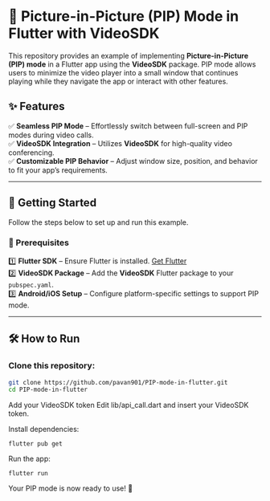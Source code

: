 # 📱 Picture-in-Picture (PIP) Mode in Flutter with VideoSDK  

This repository provides an example of implementing **Picture-in-Picture (PIP) mode** in a Flutter app using the **VideoSDK** package. PIP mode allows users to minimize the video player into a small window that continues playing while they navigate the app or interact with other features.  

## ✨ Features  

✅ **Seamless PIP Mode** – Effortlessly switch between full-screen and PIP modes during video calls.  
✅ **VideoSDK Integration** – Utilizes **VideoSDK** for high-quality video conferencing.  
✅ **Customizable PIP Behavior** – Adjust window size, position, and behavior to fit your app’s requirements.  

---

## 🚀 Getting Started  

Follow the steps below to set up and run this example.  

### 📌 Prerequisites  

1️⃣ **Flutter SDK** – Ensure Flutter is installed. [Get Flutter](https://flutter.dev/docs/get-started/install)  
2️⃣ **VideoSDK Package** – Add the **VideoSDK** Flutter package to your `pubspec.yaml`.  
3️⃣ **Android/iOS Setup** – Configure platform-specific settings to support PIP mode.  

---

## 🛠 How to Run  

### Clone this repository:  
```sh
git clone https://github.com/pavan901/PIP-mode-in-flutter.git
cd PIP-mode-in-flutter
```

Add your VideoSDK token
Edit lib/api_call.dart and insert your VideoSDK token.

Install dependencies:
```
flutter pub get
```
Run the app:
```
flutter run
```
Your PIP mode is now ready to use! 🎉
